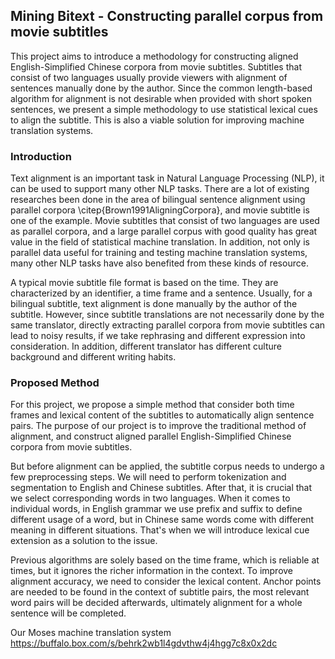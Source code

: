 ## Mining Bitext - Constructing parallel corpus from movie subtitles

This project aims to introduce a methodology for constructing aligned English-Simplified Chinese corpora from movie subtitles. Subtitles that consist of two languages usually provide viewers with alignment of sentences manually done by the author. Since the common length-based algorithm for alignment is not desirable when provided with short spoken sentences, we present a simple methodology to use statistical lexical cues to align the subtitle. This is also a viable solution for improving machine translation systems.

### Introduction

Text alignment is an important task in Natural Language Processing (NLP), it can be used to support many other NLP tasks. There are a lot of existing researches been done in the area of bilingual sentence alignment using parallel corpora \citep{Brown1991AligningCorpora}, and movie subtitle is one of the example. Movie subtitles that consist of two languages are used as parallel corpora, and a large parallel corpus with good quality has great value in the field of statistical machine translation. In addition, not only is parallel data useful for training and testing machine translation systems, many other NLP tasks have also benefited from these kinds of resource.

A typical movie subtitle file format is based on the time. They are characterized by an identifier, a time frame and a sentence. Usually, for a bilingual subtitle, text alignment is done manually by the author of the subtitle. However, since subtitle translations are not necessarily done by the same translator, directly extracting parallel corpora from movie subtitles can lead to noisy results, if we take rephrasing and different expression into consideration. In addition, different translator has different culture background and different writing habits.

### Proposed Method

For this project, we propose a simple method that consider both time frames and lexical content of the subtitles to automatically align sentence pairs. The purpose of our project is to improve the traditional method of alignment, and construct aligned parallel English-Simplified Chinese corpora from movie subtitles.

But before alignment can be applied, the subtitle corpus needs to undergo a few preprocessing steps. We will need to perform tokenization and segmentation to English and Chinese subtitles. After that, it is crucial that we select corresponding words in two languages. When it comes to individual words, in English grammar we use prefix and suffix to define different usage of a word, but in Chinese same words come with different meaning in different situations. That's when we will introduce lexical cue extension as a solution to the issue.

Previous algorithms are solely based on the time frame, which is reliable at times, but it ignores the richer information in the context. To improve alignment accuracy, we need to consider the lexical content. Anchor points are needed to be found in the context of subtitle pairs, the most relevant word pairs will be decided afterwards, ultimately alignment for a whole sentence will be completed.


Our Moses machine translation system https://buffalo.box.com/s/behrk2wb1l4gdvthw4j4hgg7c8x0x2dc
